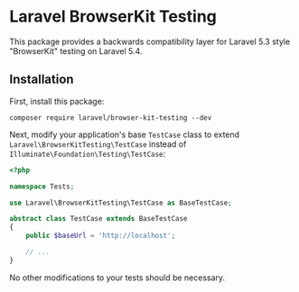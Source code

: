 # Laravel BrowserKit Testing

This package provides a backwards compatibility layer for Laravel 5.3 style "BrowserKit" testing on Laravel 5.4.

## Installation

First, install this package:

    composer require laravel/browser-kit-testing --dev

Next, modify your application's base `TestCase` class to extend `Laravel\BrowserKitTesting\TestCase` instead of `Illuminate\Foundation\Testing\TestCase`:

```php
<?php

namespace Tests;

use Laravel\BrowserKitTesting\TestCase as BaseTestCase;

abstract class TestCase extends BaseTestCase
{
    public $baseUrl = 'http://localhost';

    // ...
}
```

No other modifications to your tests should be necessary.
